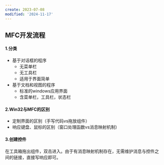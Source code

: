 ```yaml
---
create: 2023-07-08
modified: '2024-11-17'
---
```


## MFC开发流程

#### 1.分类

* 基于对话框的程序
	* 无菜单栏
	* 无工具栏
	* 适用于界面简单
* 基于文档和视图的程序
	* 标准的windows应用界面
	* 含菜单栏，工具栏，状态栏

#### 2.Win32与MFC的区别

* 定制界面的区别（手写代码vs拖放组件）
* 响应键盘、鼠标的区别（窗口处理函数vs消息映射机制）

#### 3.创建控件

在工具箱拖出组件，双击进入。由于有消息映射机制存在，无需维护消息与控件之间的链接，直接写响应即可。